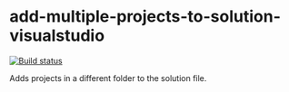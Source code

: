 # add-multiple-projects-to-solution-visualstudio

[![Build status](https://ci.appveyor.com/api/projects/status/e7ayw7dq4alvdte2/branch/master?svg=true)](https://ci.appveyor.com/project/jayasurya101010/add-multiple-projects-to-solution-visualstudio)

Adds projects in a different folder to the solution file.